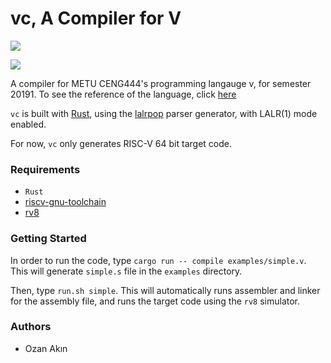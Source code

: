 # vc, A Compiler for V

[![](https://tokei.rs/b1/github/oznakn/vc)](https://github.com/oznakn/vc)

[![](https://travis-ci.org/oznakn/vc.svg?branch=master)](https://travis-ci.org/oznakn/vc)

A compiler for METU CENG444's programming langauge v, for semester 20191. To see the reference of the language, 
click [here](https://github.com/bozsahin/ceng444/blob/a72670446051e0b206cd76a8a2ea169301c6bfce/project-material/vspecs-2019.pdf)

`vc` is built with [Rust](https://www.rust-lang.org/), using the [lalrpop](https://github.com/lalrpop/lalrpop) parser generator, with LALR(1) mode enabled.

For now, `vc` only generates RISC-V 64 bit target code.

### Requirements

* `Rust`
* [riscv-gnu-toolchain](https://github.com/riscv/riscv-gnu-toolchain)
* [rv8](https://rv8.io/)

### Getting Started

In order to run the code, type `cargo run -- compile examples/simple.v`. This will generate `simple.s` file in the `examples` directory.

Then, type `run.sh simple`. This will automatically runs assembler and linker for the assembly file, and runs the target code using the `rv8` simulator.

### Authors

* Ozan Akın
